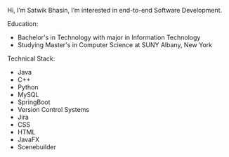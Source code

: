 Hi, I’m Satwik Bhasin, I’m interested in end-to-end Software Development.

Education:
- Bachelor's in Technology with major in Information Technology
- Studying Master's in Computer Science at SUNY Albany, New York

Technical Stack:
- Java
- C++
- Python
- MySQL
- SpringBoot
- Version Control Systems
- Jira
- CSS
- HTML
- JavaFX
- Scenebuilder
<!---
Satwikbhasin/Satwikbhasin is a ✨ special ✨ repository because its `README.md` (this file) appears on your GitHub profile.
You can click the Preview link to take a look at your changes.
--->

